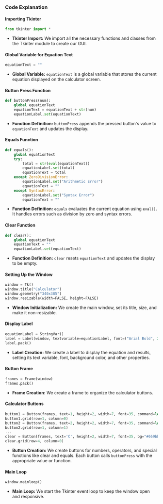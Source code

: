 ### Code Explanation

#### Importing Tkinter

```python
from tkinter import *
```

- **Tkinter Import:** We import all the necessary functions and classes from the Tkinter module to create our GUI.

#### Global Variable for Equation Text

```python
equationText = ""
```

- **Global Variable:** `equationText` is a global variable that stores the current equation displayed on the calculator screen.

#### Button Press Function

```python
def buttonPress(num):
    global equationText
    equationText = equationText + str(num)
    equationLabel.set(equationText)
```

- **Function Definition:** `buttonPress` appends the pressed button's value to `equationText` and updates the display.

#### Equals Function

```python
def equals():
    global equationText
    try:
        total = str(eval(equationText))
        equationLabel.set(total)
        equationText = total
    except ZeroDivisionError:
        equationLabel.set("Arithmetic Error")
        equationText = ""
    except SyntaxError:
        equationLabel.set("Syntax Error")
        equationText = ""
```

- **Function Definition:** `equals` evaluates the current equation using `eval()`. It handles errors such as division by zero and syntax errors.

#### Clear Function

```python
def clear():
    global equationText
    equationText = ""
    equationLabel.set(equationText)
```

- **Function Definition:** `clear` resets `equationText` and updates the display to be empty.

#### Setting Up the Window

```python
window = Tk()
window.title("Calculator")
window.geometry("340x385")
window.resizable(width=FALSE, height=FALSE)
```

- **Window Initialization:** We create the main window, set its title, size, and make it non-resizable.

#### Display Label

```python
equationLabel = StringVar()
label = Label(window, textvariable=equationLabel, font=("Arial Bold", 20), bg='white', relief=GROOVE, width=21, height=2, anchor='e', justify='right', padx=10)
label.pack()
```

- **Label Creation:** We create a label to display the equation and results, setting its text variable, font, background color, and other properties.

#### Button Frame

```python
frames = Frame(window)
frames.pack()
```

- **Frame Creation:** We create a frame to organize the calculator buttons.

#### Calculator Buttons

```python
button1 = Button(frames, text=1, height=2, width=7, font=35, command=lambda: buttonPress(1))
button1.grid(row=1, column=0)
button2 = Button(frames, text=2, height=2, width=7, font=35, command=lambda: buttonPress(2))
button2.grid(row=1, column=1)
...
clear = Button(frames, text='C', height=2, width=7, font=35, bg="#669bbc", command=clear)
clear.grid(row=4, column=0)
```

- **Button Creation:** We create buttons for numbers, operators, and special functions like clear and equals. Each button calls `buttonPress` with the appropriate value or function.

#### Main Loop

```python
window.mainloop()
```

- **Main Loop:** We start the Tkinter event loop to keep the window open and responsive.
